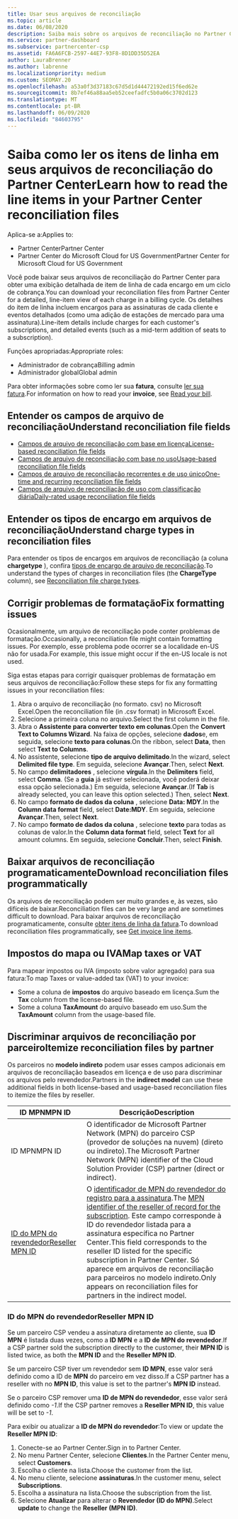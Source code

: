 ```yaml
---
title: Usar seus arquivos de reconciliação
ms.topic: article
ms.date: 06/08/2020
description: Saiba mais sobre os arquivos de reconciliação no Partner Center e como interpretar as exibições detalhadas de item de linha de encargos para um determinado ciclo de cobrança.
ms.service: partner-dashboard
ms.subservice: partnercenter-csp
ms.assetid: FA6A6FCB-2597-44E7-93F8-8D1DD35D52EA
author: LauraBrenner
ms.author: labrenne
ms.localizationpriority: medium
ms.custom: SEOMAY.20
ms.openlocfilehash: a53a0f3d37183c67d5d1d44472192ed15f6ed62e
ms.sourcegitcommit: 8b7ef46a88aa5eb52ceefadfc5b0a06c3702d123
ms.translationtype: MT
ms.contentlocale: pt-BR
ms.lasthandoff: 06/09/2020
ms.locfileid: "84603795"
---
```

# <a name="learn-how-to-read-the-line-items-in-your-partner-center-reconciliation-files"></a><span data-ttu-id="92671-103">Saiba como ler os itens de linha em seus arquivos de reconciliação do Partner Center</span><span class="sxs-lookup"><span data-stu-id="92671-103">Learn how to read the line items in your Partner Center reconciliation files</span></span>

<span data-ttu-id="92671-104">Aplica-se a:</span><span class="sxs-lookup"><span data-stu-id="92671-104">Applies to:</span></span>

- <span data-ttu-id="92671-105">Partner Center</span><span class="sxs-lookup"><span data-stu-id="92671-105">Partner Center</span></span>
- <span data-ttu-id="92671-106">Partner Center do Microsoft Cloud for US Government</span><span class="sxs-lookup"><span data-stu-id="92671-106">Partner Center for Microsoft Cloud for US Government</span></span>

<span data-ttu-id="92671-107">Você pode baixar seus arquivos de reconciliação do Partner Center para obter uma exibição detalhada de item de linha de cada encargo em um ciclo de cobrança.</span><span class="sxs-lookup"><span data-stu-id="92671-107">You can download your reconciliation files from Partner Center for a detailed, line-item view of each charge in a billing cycle.</span></span> <span data-ttu-id="92671-108">Os detalhes do item de linha incluem encargos para as assinaturas de cada cliente e eventos detalhados (como uma adição de estações de mercado para uma assinatura).</span><span class="sxs-lookup"><span data-stu-id="92671-108">Line-item details include charges for each customer's subscriptions, and detailed events (such as a mid-term addition of seats to a subscription).</span></span>

<span data-ttu-id="92671-109">Funções apropriadas:</span><span class="sxs-lookup"><span data-stu-id="92671-109">Appropriate roles:</span></span>

- <span data-ttu-id="92671-110">Administrador de cobrança</span><span class="sxs-lookup"><span data-stu-id="92671-110">Billing admin</span></span>
- <span data-ttu-id="92671-111">Administrador global</span><span class="sxs-lookup"><span data-stu-id="92671-111">Global admin</span></span>

<span data-ttu-id="92671-112">Para obter informações sobre como ler sua **fatura**, consulte [ler sua fatura](read-your-bill.md).</span><span class="sxs-lookup"><span data-stu-id="92671-112">For information on how to read your **invoice**, see [Read your bill](read-your-bill.md).</span></span>

## <a name="understand-reconciliation-file-fields"></a><span data-ttu-id="92671-113">Entender os campos de arquivo de reconciliação</span><span class="sxs-lookup"><span data-stu-id="92671-113">Understand reconciliation file fields</span></span>

- [<span data-ttu-id="92671-114">Campos de arquivo de reconciliação com base em licença</span><span class="sxs-lookup"><span data-stu-id="92671-114">License-based reconciliation file fields</span></span>](license-based-recon-files.md)
- [<span data-ttu-id="92671-115">Campos de arquivo de reconciliação com base no uso</span><span class="sxs-lookup"><span data-stu-id="92671-115">Usage-based reconciliation file fields</span></span>](usage-based-recon-files.md)
- [<span data-ttu-id="92671-116">Campos de arquivo de reconciliação recorrentes e de uso único</span><span class="sxs-lookup"><span data-stu-id="92671-116">One-time and recurring reconciliation file fields</span></span>](one-time-recurring-recon-files.md)
- [<span data-ttu-id="92671-117">Campos de arquivo de reconciliação de uso com classificação diária</span><span class="sxs-lookup"><span data-stu-id="92671-117">Daily-rated usage reconciliation file fields</span></span>](daily-rated-usage-recon-files.md)

## <a name="understand-charge-types-in-reconciliation-files"></a><span data-ttu-id="92671-118">Entender os tipos de encargo em arquivos de reconciliação</span><span class="sxs-lookup"><span data-stu-id="92671-118">Understand charge types in reconciliation files</span></span>

<span data-ttu-id="92671-119">Para entender os tipos de encargos em arquivos de reconciliação (a coluna **chargetype** ), confira [tipos de encargo de arquivo de reconciliação](recon-file-charge-types.md).</span><span class="sxs-lookup"><span data-stu-id="92671-119">To understand the types of charges in reconciliation files (the **ChargeType** column), see [Reconciliation file charge types](recon-file-charge-types.md).</span></span>

## <a name="fix-formatting-issues"></a><span data-ttu-id="92671-120">Corrigir problemas de formatação</span><span class="sxs-lookup"><span data-stu-id="92671-120">Fix formatting issues</span></span>

<span data-ttu-id="92671-121">Ocasionalmente, um arquivo de reconciliação pode conter problemas de formatação.</span><span class="sxs-lookup"><span data-stu-id="92671-121">Occasionally, a reconciliation file might contain formatting issues.</span></span> <span data-ttu-id="92671-122">Por exemplo, esse problema pode ocorrer se a localidade en-US não for usada.</span><span class="sxs-lookup"><span data-stu-id="92671-122">For example, this issue might occur if the en-US locale is not used.</span></span>

<span data-ttu-id="92671-123">Siga estas etapas para corrigir quaisquer problemas de formatação em seus arquivos de reconciliação:</span><span class="sxs-lookup"><span data-stu-id="92671-123">Follow these steps for fix any formatting issues in your reconciliation files:</span></span>

1. <span data-ttu-id="92671-124">Abra o arquivo de reconciliação (no formato. csv) no Microsoft Excel.</span><span class="sxs-lookup"><span data-stu-id="92671-124">Open the reconciliation file (in .csv format) in Microsoft Excel.</span></span>
2. <span data-ttu-id="92671-125">Selecione a primeira coluna no arquivo.</span><span class="sxs-lookup"><span data-stu-id="92671-125">Select the first column in the file.</span></span>
3. <span data-ttu-id="92671-126">Abra o **Assistente para converter texto em colunas**.</span><span class="sxs-lookup"><span data-stu-id="92671-126">Open the **Convert Text to Columns Wizard**.</span></span> <span data-ttu-id="92671-127">Na faixa de opções, selecione **dados**e, em seguida, selecione **texto para colunas**.</span><span class="sxs-lookup"><span data-stu-id="92671-127">On the ribbon, select **Data**, then select **Text to Columns**.</span></span>
4. <span data-ttu-id="92671-128">No assistente, selecione **tipo de arquivo delimitado**.</span><span class="sxs-lookup"><span data-stu-id="92671-128">In the wizard, select **Delimited file type**.</span></span> <span data-ttu-id="92671-129">Em seguida, selecione **Avançar**.</span><span class="sxs-lookup"><span data-stu-id="92671-129">Then, select **Next**.</span></span>
5. <span data-ttu-id="92671-130">No campo **delimitadores** , selecione **vírgula**.</span><span class="sxs-lookup"><span data-stu-id="92671-130">In the **Delimiters** field, select **Comma**.</span></span> <span data-ttu-id="92671-131">(Se a **guia** já estiver selecionada, você poderá deixar essa opção selecionada.) Em seguida, selecione **Avançar**.</span><span class="sxs-lookup"><span data-stu-id="92671-131">(If **Tab** is already selected, you can leave this option selected.) Then, select **Next**.</span></span>
6. <span data-ttu-id="92671-132">No campo **formato de dados da coluna** , selecione **Data: MDY**.</span><span class="sxs-lookup"><span data-stu-id="92671-132">In the **Column data format** field, select **Date:MDY**.</span></span> <span data-ttu-id="92671-133">Em seguida, selecione **Avançar**.</span><span class="sxs-lookup"><span data-stu-id="92671-133">Then, select **Next**.</span></span>
7. <span data-ttu-id="92671-134">No campo **formato de dados da coluna** , selecione **texto** para todas as colunas de valor.</span><span class="sxs-lookup"><span data-stu-id="92671-134">In the **Column data format** field, select **Text** for all amount columns.</span></span> <span data-ttu-id="92671-135">Em seguida, selecione **Concluir**.</span><span class="sxs-lookup"><span data-stu-id="92671-135">Then, select **Finish**.</span></span>

## <a name="download-reconciliation-files-programmatically"></a><span data-ttu-id="92671-136">Baixar arquivos de reconciliação programaticamente</span><span class="sxs-lookup"><span data-stu-id="92671-136">Download reconciliation files programmatically</span></span>

<span data-ttu-id="92671-137">Os arquivos de reconciliação podem ser muito grandes e, às vezes, são difíceis de baixar.</span><span class="sxs-lookup"><span data-stu-id="92671-137">Reconciliation files can be very large and are sometimes difficult to download.</span></span> <span data-ttu-id="92671-138">Para baixar arquivos de reconciliação programaticamente, consulte [obter itens de linha da fatura](https://docs.microsoft.com/partner-center/develop/get-invoiceline-items).</span><span class="sxs-lookup"><span data-stu-id="92671-138">To download reconciliation files programmatically, see [Get invoice line items](https://docs.microsoft.com/partner-center/develop/get-invoiceline-items).</span></span>

## <a name="map-taxes-or-vat"></a><span data-ttu-id="92671-139">Impostos do mapa ou IVA</span><span class="sxs-lookup"><span data-stu-id="92671-139">Map taxes or VAT</span></span>

<span data-ttu-id="92671-140">Para mapear impostos ou IVA (imposto sobre valor agregado) para sua fatura:</span><span class="sxs-lookup"><span data-stu-id="92671-140">To map Taxes or value-added tax (VAT) to your invoice:</span></span>

- <span data-ttu-id="92671-141">Some a coluna de **impostos** do arquivo baseado em licença.</span><span class="sxs-lookup"><span data-stu-id="92671-141">Sum the **Tax** column from the license-based file.</span></span>
- <span data-ttu-id="92671-142">Some a coluna **TaxAmount** do arquivo baseado em uso.</span><span class="sxs-lookup"><span data-stu-id="92671-142">Sum the **TaxAmount** column from the usage-based file.</span></span>

## <a name="itemize-reconciliation-files-by-partner"></a><span data-ttu-id="92671-143">Discriminar arquivos de reconciliação por parceiro</span><span class="sxs-lookup"><span data-stu-id="92671-143">Itemize reconciliation files by partner</span></span>

<span data-ttu-id="92671-144">Os parceiros no **modelo indireto** podem usar esses campos adicionais em arquivos de reconciliação baseados em licença e de uso para discriminar os arquivos pelo revendedor.</span><span class="sxs-lookup"><span data-stu-id="92671-144">Partners in the **indirect model** can use these additional fields in both license-based and usage-based reconciliation files to itemize the files by reseller.</span></span>

| <span data-ttu-id="92671-145">ID MPN</span><span class="sxs-lookup"><span data-stu-id="92671-145">MPN ID</span></span> | <span data-ttu-id="92671-146">Descrição</span><span class="sxs-lookup"><span data-stu-id="92671-146">Description</span></span> |
| ------ | ----------- |
| <span data-ttu-id="92671-147">ID MPN</span><span class="sxs-lookup"><span data-stu-id="92671-147">MPN ID</span></span> | <span data-ttu-id="92671-148">O identificador de Microsoft Partner Network (MPN) do parceiro CSP (provedor de soluções na nuvem) (direto ou indireto).</span><span class="sxs-lookup"><span data-stu-id="92671-148">The Microsoft Partner Network (MPN) identifier of the Cloud Solution Provider (CSP) partner (direct or indirect).</span></span> |
| [<span data-ttu-id="92671-149">ID do MPN do revendedor</span><span class="sxs-lookup"><span data-stu-id="92671-149">Reseller MPN ID</span></span>](#reseller-mpn-id) | <span data-ttu-id="92671-150">O [identificador de MPN do revendedor do registro para a assinatura](#reseller-mpn-id).</span><span class="sxs-lookup"><span data-stu-id="92671-150">The [MPN identifier of the reseller of record for the subscription](#reseller-mpn-id).</span></span> <span data-ttu-id="92671-151">Este campo corresponde à ID do revendedor listada para a assinatura específica no Partner Center.</span><span class="sxs-lookup"><span data-stu-id="92671-151">This field corresponds to the reseller ID listed for the specific subscription in Partner Center.</span></span> <span data-ttu-id="92671-152">Só aparece em arquivos de reconciliação para parceiros no modelo indireto.</span><span class="sxs-lookup"><span data-stu-id="92671-152">Only appears on reconciliation files for partners in the indirect model.</span></span> |

### <a name="reseller-mpn-id"></a><span data-ttu-id="92671-153">ID do MPN do revendedor</span><span class="sxs-lookup"><span data-stu-id="92671-153">Reseller MPN ID</span></span>

<span data-ttu-id="92671-154">Se um parceiro CSP vendeu a assinatura diretamente ao cliente, sua **ID MPN** é listada duas vezes, como a **ID MPN** e a **ID de MPN do revendedor**.</span><span class="sxs-lookup"><span data-stu-id="92671-154">If a CSP partner sold the subscription directly to the customer, their **MPN ID** is listed twice, as both the **MPN ID** and the **Reseller MPN ID**.</span></span>

<span data-ttu-id="92671-155">Se um parceiro CSP tiver um revendedor sem **ID MPN**, esse valor será definido como a ID de **MPN** do parceiro em vez disso.</span><span class="sxs-lookup"><span data-stu-id="92671-155">If a CSP partner has a reseller with no **MPN ID**, this value is set to the partner's **MPN ID** instead.</span></span>

<span data-ttu-id="92671-156">Se o parceiro CSP remover uma **ID de MPN do revendedor**, esse valor será definido como *-1*.</span><span class="sxs-lookup"><span data-stu-id="92671-156">If the CSP partner removes a **Reseller MPN ID**, this value will be set to *-1*.</span></span>

<span data-ttu-id="92671-157">Para exibir ou atualizar a **ID de MPN do revendedor**:</span><span class="sxs-lookup"><span data-stu-id="92671-157">To view or update the **Reseller MPN ID**:</span></span>

1. <span data-ttu-id="92671-158">Conecte-se ao Partner Center.</span><span class="sxs-lookup"><span data-stu-id="92671-158">Sign in to Partner Center.</span></span>
2. <span data-ttu-id="92671-159">No menu Partner Center, selecione **Clientes**.</span><span class="sxs-lookup"><span data-stu-id="92671-159">In the Partner Center menu, select **Customers**.</span></span>
3. <span data-ttu-id="92671-160">Escolha o cliente na lista.</span><span class="sxs-lookup"><span data-stu-id="92671-160">Choose the customer from the list.</span></span>
4. <span data-ttu-id="92671-161">No menu cliente, selecione **assinaturas**.</span><span class="sxs-lookup"><span data-stu-id="92671-161">In the customer menu, select **Subscriptions**.</span></span>
5. <span data-ttu-id="92671-162">Escolha a assinatura na lista.</span><span class="sxs-lookup"><span data-stu-id="92671-162">Choose the subscription from the list.</span></span>
6. <span data-ttu-id="92671-163">Selecione **Atualizar** para alterar o **Revendedor (ID do MPN)**.</span><span class="sxs-lookup"><span data-stu-id="92671-163">Select **update** to change the **Reseller (MPN ID)**.</span></span>
